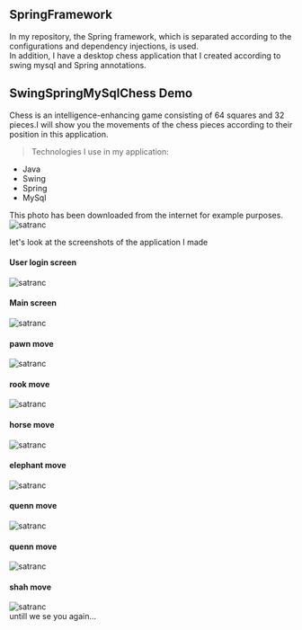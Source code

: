## SpringFramework 
In my repository, the Spring framework, which is separated according to the configurations and dependency injections, is used.  
In addition, I have a desktop chess application that I created according to swing mysql and Spring annotations.  
## SwingSpringMySqlChess Demo
Chess is an intelligence-enhancing game consisting of 64 squares and 32 pieces.I will show you the movements of the chess pieces according to their position in this application.  
> Technologies I use in my application:  
- Java
- Swing
- Spring 
- MySql  
  
This photo has been downloaded from the internet for example purposes.    
![satranc](https://github.com/omerulusoy41/SpringIOC-DI/blob/main/ScreenShoots/satrancnasiloynanir7.jpg?raw=true)  
  
let's look at the screenshots of the application I made  
#### User login screen  
![satranc](https://github.com/omerulusoy41/SpringIOC-DI/blob/main/ScreenShoots/Ekran%20G%C3%B6r%C3%BCnt%C3%BCs%C3%BC%20(12).png?raw=true)  
#### Main screen  
![satranc](https://github.com/omerulusoy41/SpringIOC-DI/blob/main/ScreenShoots/Ekran%20G%C3%B6r%C3%BCnt%C3%BCs%C3%BC%20(13).png?raw=true)  
#### pawn move  
![satranc](https://github.com/omerulusoy41/SpringIOC-DI/blob/main/ScreenShoots/Ekran%20G%C3%B6r%C3%BCnt%C3%BCs%C3%BC%20(14).png?raw=true)  
#### rook move  
![satranc](https://github.com/omerulusoy41/SpringIOC-DI/blob/main/ScreenShoots/Ekran%20G%C3%B6r%C3%BCnt%C3%BCs%C3%BC%20(15).png?raw=true)  
#### horse move  
![satranc](https://github.com/omerulusoy41/SpringIOC-DI/blob/main/ScreenShoots/Ekran%20G%C3%B6r%C3%BCnt%C3%BCs%C3%BC%20(16).png?raw=true)  
#### elephant move  
![satranc](https://github.com/omerulusoy41/SpringIOC-DI/blob/main/ScreenShoots/Ekran%20G%C3%B6r%C3%BCnt%C3%BCs%C3%BC%20(17).png?raw=true)  
#### quenn move  
![satranc](https://github.com/omerulusoy41/SpringIOC-DI/blob/main/ScreenShoots/Ekran%20G%C3%B6r%C3%BCnt%C3%BCs%C3%BC%20(18).png?raw=true)  
#### quenn move  
![satranc](https://github.com/omerulusoy41/SpringIOC-DI/blob/main/ScreenShoots/Ekran%20G%C3%B6r%C3%BCnt%C3%BCs%C3%BC%20(19).png?raw=true)  
#### shah move  
![satranc](https://github.com/omerulusoy41/SpringIOC-DI/blob/main/ScreenShoots/Ekran%20G%C3%B6r%C3%BCnt%C3%BCs%C3%BC%20(20).png?raw=true)  
untill we se you again...


